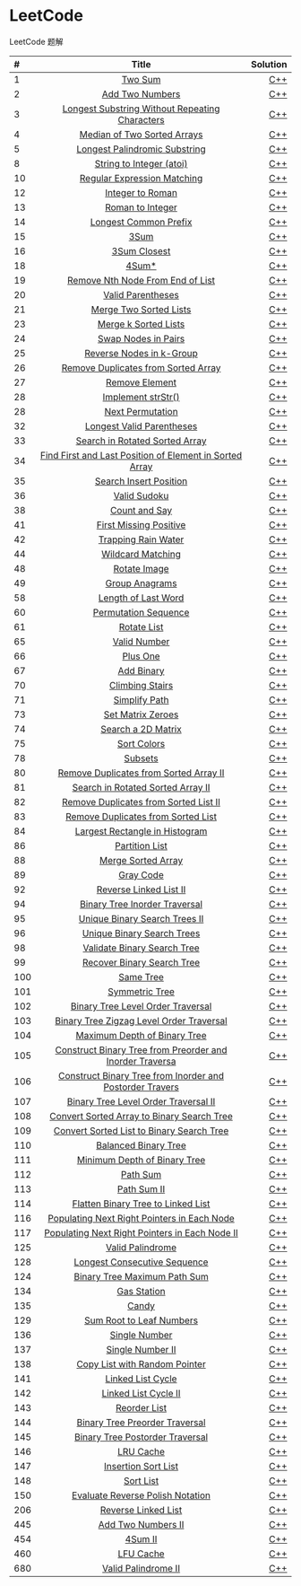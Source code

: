 # LeetCode
LeetCode 题解


| #    | Title                                                                                                                                                           | Solution                                                                                                                                          |
| :--- | :--------------------------------------:                                                                                                                        | ---------------------------------------:                                                                                                          |
| 1    | [Two Sum](https://leetcode.com/problems/two-sum/description/)                                                                                                   | [C++](https://github.com/starFalll/LeetCode/blob/master/algorithms/1.Two%20Sum.md)                                                                |
| 2    | [Add Two Numbers](https://leetcode.com/problems/add-two-numbers/description/)                                                                                   | [C++](https://github.com/starFalll/LeetCode/blob/master/algorithms/2.Add%20Two%20Numbers.md)                                                      |
| 3    | [Longest Substring Without Repeating Characters](https://leetcode.com/problems/longest-substring-without-repeating-characters/description/)                     | [C++](https://github.com/starFalll/LeetCode/blob/master/algorithms/3.Longest%20Substring%20Without%20Repeating%20Characters.md)                   |
| 4    | [Median of Two Sorted Arrays](https://leetcode.com/problems/median-of-two-sorted-arrays/description/)                                                           | [C++](https://github.com/starFalll/LeetCode/blob/master/algorithms/4.Median%20of%20Two%20Sorted%20Arrays.md)                                      |
| 5    | [Longest Palindromic Substring](https://leetcode.com/problems/longest-palindromic-substring/description/)                                                       | [C++](https://github.com/starFalll/LeetCode/blob/master/algorithms/5.Longest%20Palindromic%20Substring.md)                                        |
| 8    | [String to Integer (atoi)](https://leetcode.com/problems/string-to-integer-atoi/description/)                                                                   | [C++](https://github.com/starFalll/LeetCode/blob/master/algorithms/8.String%20to%20Integer%20(atoi).md)                                           |
| 10   | [Regular Expression Matching](https://leetcode.com/problems/regular-expression-matching/description/)                                                           | [C++](https://github.com/starFalll/LeetCode/blob/master/algorithms/10.Regular%20Expression%20Matching.md)                                         |
| 12   | [Integer to Roman](https://leetcode.com/problems/integer-to-roman/description/)                                                                                 | [C++](https://github.com/starFalll/LeetCode/blob/master/algorithms/12.Integer%20to%20Roman.md)                                                    |
| 13   | [Roman to Integer](https://leetcode.com/problems/roman-to-integer/description/)                                                                                 | [C++](https://github.com/starFalll/LeetCode/blob/master/algorithms/13.Roman%20to%20Integer.md)                                                    |
| 14   | [Longest Common Prefix](https://leetcode.com/problems/longest-common-prefix/description/)                                                                       | [C++](https://github.com/starFalll/LeetCode/blob/master/algorithms/14.Longest%20Common%20Prefix.md)                                               |
| 15   | [3Sum](https://leetcode.com/problems/3sum/description/)                                                                                                         | [C++](https://github.com/starFalll/LeetCode/blob/master/algorithms/15.3Sum.md)                                                                    |
| 16   | [3Sum Closest](https://leetcode.com/problems/3sum-closest/description/)                                                                                         | [C++](https://github.com/starFalll/LeetCode/blob/master/algorithms/16.3Sum%20Closest.md)                                                          |
| 18   | [4Sum*](https://leetcode.com/problems/4sum*/description/)                                                                                                       | [C++](https://github.com/starFalll/LeetCode/blob/master/algorithms/18.4Sum*.md)                                                                   |
| 19   | [Remove Nth Node From End of List](https://leetcode.com/problems/remove-nth-node-from-end-of-list/description/)                                                 | [C++](https://github.com/starFalll/LeetCode/blob/master/algorithms/19.Remove%20Nth%20Node%20From%20End%20of%20List.md)                            |
| 20   | [Valid Parentheses](https://leetcode.com/problems/valid-parentheses/description/)                                                                               | [C++](https://github.com/starFalll/LeetCode/blob/master/algorithms/20.Valid%20Parentheses.md)                                                     |
|21|[Merge Two Sorted Lists](https://leetcode.com/problems/merge-two-sorted-lists/description/)|[C++](https://github.com/starFalll/LeetCode/blob/master/algorithms/21.Merge%20Two%20Sorted%20Lists.md)|
|23|[Merge k Sorted Lists](https://leetcode.com/problems/merge-k-sorted-lists/description/)|[C++](https://github.com/starFalll/LeetCode/blob/master/algorithms/23.Merge%20k%20Sorted%20Lists.md)|
| 24   | [Swap Nodes in Pairs](https://leetcode.com/problems/swap-nodes-in-pairs/description/)                                                                           | [C++](https://github.com/starFalll/LeetCode/blob/master/algorithms/24.Swap%20Nodes%20in%20Pairs.md)                                               |
| 25   | [Reverse Nodes in k-Group](https://leetcode.com/problems/reverse-nodes-in-k-group/description/)                                                                 | [C++](https://github.com/starFalll/LeetCode/blob/master/algorithms/25.Reverse%20Nodes%20in%20k-Group.md)                                          |
| 26   | [Remove Duplicates from Sorted Array](https://leetcode.com/problems/remove-duplicates-from-sorted-array/description/)                                           | [C++](https://github.com/starFalll/LeetCode/blob/master/algorithms/26.Remove%20Duplicates%20from%20Sorted%20Array.md)                             |
| 27   | [Remove Element](https://leetcode.com/problems/remove-element/description/)                                                                                     | [C++](https://github.com/starFalll/LeetCode/blob/master/algorithms/27.Remove%20Element.md)                                                        |
| 28   | [Implement strStr()](https://leetcode.com/problems/implement-strstr/description/)                                                                               | [C++](https://github.com/starFalll/LeetCode/blob/master/algorithms/28.Implement%20strStr().md)                                                    |
| 28   | [Next Permutation](https://leetcode.com/problems/next-permutation/description/)                                                                                 | [C++](https://github.com/starFalll/LeetCode/blob/master/algorithms/28.Next%20Permutation.md)                                                      |
| 32   | [Longest Valid Parentheses](https://leetcode.com/problems/longest-valid-parentheses/description/)                                                               | [C++](https://github.com/starFalll/LeetCode/blob/master/algorithms/32.Longest%20Valid%20Parentheses.md)                                           |
| 33   | [Search in Rotated Sorted Array](https://leetcode.com/problems/search-in-rotated-sorted-array/description/)                                                     | [C++](https://github.com/starFalll/LeetCode/blob/master/algorithms/33.Search%20in%20Rotated%20Sorted%20Array.md)                                  |
|34|[Find First and Last Position of Element in Sorted Array](https://leetcode.com/problems/find-first-and-last-position-of-element-in-sorted-array/description/)|[C++](https://github.com/starFalll/LeetCode/blob/master/algorithms/34.Find%20First%20and%20Last%20Position%20of%20Element%20in%20Sorted%20Array.md)|
|35|[Search Insert Position](https://leetcode.com/problems/search-insert-position/description/)|[C++](https://github.com/starFalll/LeetCode/blob/master/algorithms/35.Search%20Insert%20Position.md)|
| 36   | [Valid Sudoku](https://leetcode.com/problems/valid-sudoku/description/)                                                                                         | [C++](https://github.com/starFalll/LeetCode/blob/master/algorithms/36.Valid%20Sudoku.md)                                                          |
| 38   | [Count and Say](https://leetcode.com/problems/count-and-say/description/)                                                                                       | [C++](https://github.com/starFalll/LeetCode/blob/master/algorithms/38.Count%20and%20Say.md)                                                       |
|41|[First Missing Positive](https://leetcode.com/problems/first-missing-positive/description/)|[C++](https://github.com/starFalll/LeetCode/blob/master/algorithms/41.First%20Missing%20Positive.md)|
| 42   | [Trapping Rain Water](https://leetcode.com/problems/trapping-rain-water/description/)                                                                           | [C++](https://github.com/starFalll/LeetCode/blob/master/algorithms/42.Trapping%20Rain%20Water.md)                                                 |
| 44   | [Wildcard Matching](https://leetcode.com/problems/wildcard-matching/description/)                                                                               | [C++](https://github.com/starFalll/LeetCode/blob/master/algorithms/44.Wildcard%20Matching.md)                                                     |
| 48   | [Rotate Image](https://leetcode.com/problems/rotate-image/description/)                                                                                         | [C++](https://github.com/starFalll/LeetCode/blob/master/algorithms/48.Rotate%20Image.md)                                                          |
| 49   | [Group Anagrams](https://leetcode.com/problems/group-anagrams/description/)                                                                                     | [C++](https://github.com/starFalll/LeetCode/blob/master/algorithms/49.Group%20Anagrams.md)                                                        |
| 58   | [Length of Last Word](https://leetcode.com/problems/length-of-last-word/description/)                                                                           | [C++](https://github.com/starFalll/LeetCode/blob/master/algorithms/58.Length%20of%20Last%20Word.md)                                               |
| 60   | [Permutation Sequence](https://leetcode.com/problems/permutation-sequence/description/)                                                                         | [C++](https://github.com/starFalll/LeetCode/blob/master/algorithms/60.Permutation%20Sequence.md)                                                  |
| 61   | [Rotate List](https://leetcode.com/problems/rotate-list/description/)                                                                                           | [C++](https://github.com/starFalll/LeetCode/blob/master/algorithms/61.Rotate%20List.md)                                                           |
| 65   | [Valid Number](https://leetcode.com/problems/valid-number/description/)                                                                                         | [C++](https://github.com/starFalll/LeetCode/blob/master/algorithms/65.Valid%20Number.md)                                                          |
| 66   | [Plus One](https://leetcode.com/problems/plus-one/description/)                                                                                                 | [C++](https://github.com/starFalll/LeetCode/blob/master/algorithms/66.Plus%20One.md)                                                              |
| 67   | [Add Binary](https://leetcode.com/problems/add-binary/description/)                                                                                             | [C++](https://github.com/starFalll/LeetCode/blob/master/algorithms/67.Add%20Binary.md)                                                            |
| 70   | [Climbing Stairs](https://leetcode.com/problems/climbing-stairs/description/)                                                                                   | [C++](https://github.com/starFalll/LeetCode/blob/master/algorithms/70.Climbing%20Stairs.md)                                                       |
| 71   | [Simplify Path](https://leetcode.com/problems/simplify-path/description/)                                                                                       | [C++](https://github.com/starFalll/LeetCode/blob/master/algorithms/71.Simplify%20Path.md)                                                         |
| 73   | [Set Matrix Zeroes](https://leetcode.com/problems/set-matrix-zeroes/description/)                                                                               | [C++](https://github.com/starFalll/LeetCode/blob/master/algorithms/73.Set%20Matrix%20Zeroes.md)                                                   |
|74|[Search a 2D Matrix](https://leetcode.com/problems/search-a-2d-matrix/description/)|[C++](https://github.com/starFalll/LeetCode/blob/master/algorithms/74.Search%20a%202D%20Matrix.md)|
|75|[Sort Colors](https://leetcode.com/problems/sort-colors/description/)|[C++](https://github.com/starFalll/LeetCode/blob/master/algorithms/75.Sort%20Colors.md)|
|78|[Subsets](https://leetcode.com/problems/subsets/description/)|[C++](https://github.com/starFalll/LeetCode/blob/master/algorithms/78.Subsets.md)|
| 80   | [Remove Duplicates from Sorted Array II](https://leetcode.com/problems/remove-duplicates-from-sorted-array-ii/description/)                                     | [C++](https://github.com/starFalll/LeetCode/blob/master/algorithms/80.Remove%20Duplicates%20from%20Sorted%20Array%20II.md)                        |
| 81   | [Search in Rotated Sorted Array II](https://leetcode.com/problems/search-in-rotated-sorted-array-ii/description/)                                               | [C++](https://github.com/starFalll/LeetCode/blob/master/algorithms/81.Search%20in%20Rotated%20Sorted%20Array%20II.md)                             |
| 82   | [Remove Duplicates from Sorted List II](https://leetcode.com/problems/remove-duplicates-from-sorted-list-ii/description/)                                       | [C++](https://github.com/starFalll/LeetCode/blob/master/algorithms/82.Remove%20Duplicates%20from%20Sorted%20List%20II.md)                         |
| 83   | [Remove Duplicates from Sorted List](https://leetcode.com/problems/remove-duplicates-from-sorted-list/description/)                                             | [C++](https://github.com/starFalll/LeetCode/blob/master/algorithms/83.Remove%20Duplicates%20from%20Sorted%20List.md)                              |
| 84   | [Largest Rectangle in Histogram](https://leetcode.com/problems/largest-rectangle-in-histogram/description/)                                                     | [C++](https://github.com/starFalll/LeetCode/blob/master/algorithms/84.Largest%20Rectangle%20in%20Histogram.md)                                    |
| 86   | [Partition List](https://leetcode.com/problems/partition-list/description/)                                                                                     | [C++](https://github.com/starFalll/LeetCode/blob/master/algorithms/86.Partition%20List.md)                                                        |
|88|[Merge Sorted Array](https://leetcode.com/problems/merge-sorted-array/description/)|[C++](https://github.com/starFalll/LeetCode/blob/master/algorithms/88.Merge%20Sorted%20Array.md)|
| 89   | [Gray Code](https://leetcode.com/problems/gray-code/description/)                                                                                               | [C++](https://github.com/starFalll/LeetCode/blob/master/algorithms/89.Gray%20Code.md)                                                             |
| 92   | [Reverse Linked List II](https://leetcode.com/problems/reverse-linked-list-ii/description/)                                                                     | [C++](https://github.com/starFalll/LeetCode/blob/master/algorithms/92.Reverse%20Linked%20List%20II.md)                                            |
| 94   | [Binary Tree Inorder Traversal](https://leetcode.com/problems/binary-tree-inorder-traversal/description/)                                                       | [C++](https://github.com/starFalll/LeetCode/blob/master/algorithms/94.Binary%20Tree%20Inorder%20Traversal.md)                                     |
| 95   | [Unique Binary Search Trees II](https://leetcode.com/problems/unique-binary-search-trees-ii/description/)                                                       | [C++](https://github.com/starFalll/LeetCode/blob/master/algorithms/95.Unique%20Binary%20Search%20Trees%20II.md)                                   |
| 96   | [Unique Binary Search Trees](https://leetcode.com/problems/unique-binary-search-trees/description/)                                                             | [C++](https://github.com/starFalll/LeetCode/blob/master/algorithms/96.Unique%20Binary%20Search%20Trees.md)                                        |
| 98   | [Validate Binary Search Tree](https://leetcode.com/problems/validate-binary-search-tree/description/)                                                           | [C++](https://github.com/starFalll/LeetCode/blob/master/algorithms/98.Validate%20Binary%20Search%20Tree.md)                                       |
| 99   | [Recover Binary Search Tree](https://leetcode.com/problems/recover-binary-search-tree/description/)                                                             | [C++](https://github.com/starFalll/LeetCode/blob/master/algorithms/99.Recover%20Binary%20Search%20Tree.md)                                        |
| 100  | [Same Tree](https://leetcode.com/problems/same-tree/description/)                                                                                               | [C++](https://github.com/starFalll/LeetCode/blob/master/algorithms/100.Same%20Tree.md)                                                            |
| 101  | [Symmetric Tree](https://leetcode.com/problems/symmetric-tree/description/)                                                                                     | [C++](https://github.com/starFalll/LeetCode/blob/master/algorithms/101.Symmetric%20Tree.md)                                                       |
| 102  | [Binary Tree Level Order Traversal](https://leetcode.com/problems/binary-tree-level-order-traversal/description/)                                               | [C++](https://github.com/starFalll/LeetCode/blob/master/algorithms/102.Binary%20Tree%20Level%20Order%20Traversal.md)                              |
| 103  | [Binary Tree Zigzag Level Order Traversal](https://leetcode.com/problems/binary-tree-zigzag-level-order-traversal/description/)                                 | [C++](https://github.com/starFalll/LeetCode/blob/master/algorithms/103.Binary%20Tree%20Zigzag%20Level%20Order%20Traversal.md)                     |
| 104  | [Maximum Depth of Binary Tree](https://leetcode.com/problems/maximum-depth-of-binary-tree/description/)                                                         | [C++](https://github.com/starFalll/LeetCode/blob/master/algorithms/104.Maximum%20Depth%20of%20Binary%20Tree.md)                                   |
| 105  | [Construct Binary Tree from Preorder and Inorder Traversa](https://leetcode.com/problems/construct-binary-tree-from-preorder-and-inorder-traversa/description/) | [C++](https://github.com/starFalll/LeetCode/blob/master/algorithms/105.Construct%20Binary%20Tree%20from%20Preorder%20and%20Inorder%20Traversa.md) |
| 106  | [Construct Binary Tree from Inorder and Postorder Travers](https://leetcode.com/problems/construct-binary-tree-from-inorder-and-postorder-travers/description/) | [C++](https://github.com/starFalll/LeetCode/blob/master/algorithms/106.Construct%20Binary%20Tree%20from%20Inorder%20and%20Postorder%20Travers.md) |
| 107  | [Binary Tree Level Order Traversal II](https://leetcode.com/problems/binary-tree-level-order-traversal-ii/description/)                                         | [C++](https://github.com/starFalll/LeetCode/blob/master/algorithms/107.Binary%20Tree%20Level%20Order%20Traversal%20II.md)                         |
| 108  | [Convert Sorted Array to Binary Search Tree](https://leetcode.com/problems/convert-sorted-array-to-binary-search-tree/description/)                             | [C++](https://github.com/starFalll/LeetCode/blob/master/algorithms/108.Convert%20Sorted%20Array%20to%20Binary%20Search%20Tree.md)                 |
| 109  | [Convert Sorted List to Binary Search Tree](https://leetcode.com/problems/convert-sorted-list-to-binary-search-tree/description/)                               | [C++](https://github.com/starFalll/LeetCode/blob/master/algorithms/109.Convert%20Sorted%20List%20to%20Binary%20Search%20Tree.md)                  |
| 110  | [Balanced Binary Tree](https://leetcode.com/problems/balanced-binary-tree/description/)                                                                         | [C++](https://github.com/starFalll/LeetCode/blob/master/algorithms/110.Balanced%20Binary%20Tree.md)                                               |
| 111  | [Minimum Depth of Binary Tree](https://leetcode.com/problems/minimum-depth-of-binary-tree/description/)                                                         | [C++](https://github.com/starFalll/LeetCode/blob/master/algorithms/111.Minium%20Depth%20of%20Binary%20Tree.md)                                   |
|112|[Path Sum](https://leetcode.com/problems/path-sum/description/)|[C++](https://github.com/starFalll/LeetCode/blob/master/algorithms/112.Path%20Sum.md)|
|113|[Path Sum II](https://leetcode.com/problems/path-sum-ii/description/)|[C++](https://github.com/starFalll/LeetCode/blob/master/algorithms/113.Path%20Sum%20II.md)|
| 114  | [Flatten Binary Tree to Linked List](https://leetcode.com/problems/flatten-binary-tree-to-linked-list/description/)                                             | [C++](https://github.com/starFalll/LeetCode/blob/master/algorithms/114.Flatten%20Binary%20Tree%20to%20Linked%20List.md)                           |
| 116  | [Populating Next Right Pointers in Each Node](https://leetcode.com/problems/populating-next-right-pointers-in-each-node/description/)                           | [C++](https://github.com/starFalll/LeetCode/blob/master/algorithms/116.Populating%20Next%20Right%20Pointers%20in%20Each%20Node.md)                |
| 117  | [Populating Next Right Pointers in Each Node II](https://leetcode.com/problems/populating-next-right-pointers-in-each-node-ii/description/)                     | [C++](https://github.com/starFalll/LeetCode/blob/master/algorithms/117.Populating%20Next%20Right%20Pointers%20in%20Each%20Node%20II.md)           |
| 125  | [Valid Palindrome](https://leetcode.com/problems/valid-palindrome/description/)                                                                                 | [C++](https://github.com/starFalll/LeetCode/blob/master/algorithms/125.Valid%20Palindrome.md)                                                     |
| 128  | [Longest Consecutive Sequence](https://leetcode.com/problems/longest-consecutive-sequence/description/)                                                         | [C++](https://github.com/starFalll/LeetCode/blob/master/algorithms/128.Longest%20Consecutive%20Sequence.md)                                       |
|124|[Binary Tree Maximum Path Sum](https://leetcode.com/problems/binary-tree-maximum-path-sum/description/)|[C++](https://github.com/starFalll/LeetCode/blob/master/algorithms/124.Binary%20Tree%20Maximum%20Path%20Sum.md)|
| 134  | [Gas Station](https://leetcode.com/problems/gas-station/description/)                                                                                           | [C++](https://github.com/starFalll/LeetCode/blob/master/algorithms/134.Gas%20Station.md)                                                          |
| 135  | [Candy](https://leetcode.com/problems/candy/description/)                                                                                                       | [C++](https://github.com/starFalll/LeetCode/blob/master/algorithms/135.Candy.md)                                                                  |
|129|[Sum Root to Leaf Numbers](https://leetcode.com/problems/sum-root-to-leaf-numbers/description/)|[C++](https://github.com/starFalll/LeetCode/blob/master/algorithms/129.Sum%20Root%20to%20Leaf%20Numbers.md)|
| 136  | [Single Number](https://leetcode.com/problems/single-number/description/)                                                                                       | [C++](https://github.com/starFalll/LeetCode/blob/master/algorithms/136.Single%20Number.md)                                                        |
| 137  | [Single Number II](https://leetcode.com/problems/single-number-ii/description/)                                                                                 | [C++](https://github.com/starFalll/LeetCode/blob/master/algorithms/137.Single%20Number%20II.md)                                                   |
| 138  | [Copy List with Random Pointer](https://leetcode.com/problems/copy-list-with-random-pointer/description/)                                                       | [C++](https://github.com/starFalll/LeetCode/blob/master/algorithms/138.Copy%20List%20with%20Random%20Pointer.md)                                  |
| 141  | [Linked List Cycle](https://leetcode.com/problems/linked-list-cycle/description/)                                                                               | [C++](https://github.com/starFalll/LeetCode/blob/master/algorithms/141.Linked%20List%20Cycle.md)                                                  |
| 142  | [Linked List Cycle II](https://leetcode.com/problems/linked-list-cycle-ii/description/)                                                                         | [C++](https://github.com/starFalll/LeetCode/blob/master/algorithms/142.Linked%20List%20Cycle%20II.md)                                             |
| 143  | [Reorder List](https://leetcode.com/problems/reorder-list/description/)                                                                                         | [C++](https://github.com/starFalll/LeetCode/blob/master/algorithms/143.Reorder%20List.md)                                                         |
| 144  | [ Binary Tree Preorder Traversal](https://leetcode.com/problems/-binary-tree-preorder-traversal/description/)                                                   | [C++](https://github.com/starFalll/LeetCode/blob/master/algorithms/144.%20Binary%20Tree%20Preorder%20Traversal.md)                                |
| 145  | [Binary Tree Postorder Traversal](https://leetcode.com/problems/binary-tree-postorder-traversal/description/)                                                   | [C++](https://github.com/starFalll/LeetCode/blob/master/algorithms/145.Binary%20Tree%20Postorder%20Traversal.md)                                  |
| 146  | [LRU Cache](https://leetcode.com/problems/lru-cache/description/)                                                                                               | [C++](https://github.com/starFalll/LeetCode/blob/master/algorithms/146.LRU%20Cache.md)                                                            |
|147|[Insertion Sort List](https://leetcode.com/problems/insertion-sort-list/description/)|[C++](https://github.com/starFalll/LeetCode/blob/master/algorithms/147.Insertion%20Sort%20List.md)|
|148|[Sort List](https://leetcode.com/problems/sort-list/description/)|[C++](https://github.com/starFalll/LeetCode/blob/master/algorithms/148.Sort%20List.md)|
| 150  | [Evaluate Reverse Polish Notation](https://leetcode.com/problems/evaluate-reverse-polish-notation/description/)                                                 | [C++](https://github.com/starFalll/LeetCode/blob/master/algorithms/150.Evaluate%20Reverse%20Polish%20Notation.md)                                 |
| 206  | [Reverse Linked List](https://leetcode.com/problems/reverse-linked-list/description/)                                                                           | [C++](https://github.com/starFalll/LeetCode/blob/master/algorithms/206.Reverse%20Linked%20List.md)                                                |
| 445  | [Add Two Numbers II](https://leetcode.com/problems/add-two-numbers-ii/description/)                                                                             | [C++](https://github.com/starFalll/LeetCode/blob/master/algorithms/445.Add%20Two%20Numbers%20II.md)                                               |
| 454  | [4Sum II](https://leetcode.com/problems/4sum-ii/description/)                                                                                                   | [C++](https://github.com/starFalll/LeetCode/blob/master/algorithms/454.4Sum%20II.md)                                                              |
| 460  | [LFU Cache](https://leetcode.com/problems/lfu-cache/description/)                                                                                               | [C++](https://github.com/starFalll/LeetCode/blob/master/algorithms/460.LFU%20Cache.md)                                                            |
| 680  | [Valid Palindrome II](https://leetcode.com/problems/valid-palindrome-ii/description/)                                                                           | [C++](https://github.com/starFalll/LeetCode/blob/master/algorithms/680.Valid%20Palindrome%20II.md)                                                |
